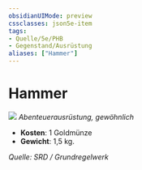 ```yaml
---
obsidianUIMode: preview
cssclasses: json5e-item
tags:
- Quelle/5e/PHB
- Gegenstand/Ausrüstung
aliases: ["Hammer"]
---
```

# Hammer
![](../../../99%20-%20Setup/Files/Bildersammlung/Symbolik/Gegenstände.webp#token)
*Abenteuerausrüstung, gewöhnlich*

- **Kosten**: 1 Goldmünze
- **Gewicht**: 1,5 kg.

*Quelle: SRD / Grundregelwerk*